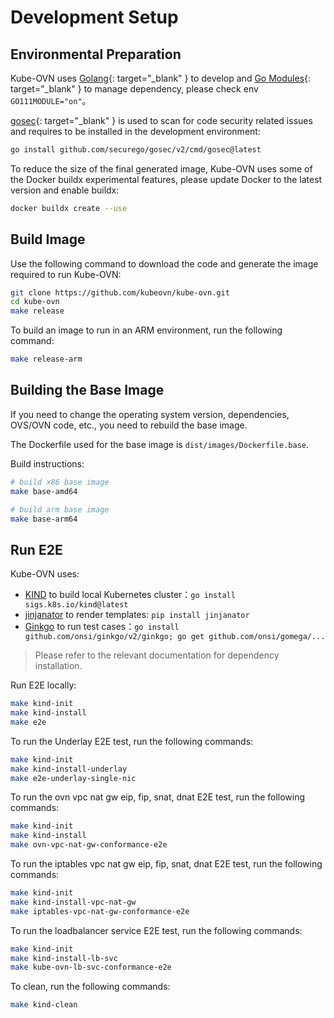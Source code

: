 # Development Setup

## Environmental Preparation

Kube-OVN uses [Golang](https://golang.org/){: target="_blank" } to develop and [Go Modules](https://github.com/golang/go/wiki/Modules){: target="_blank" }
to manage dependency, please check env `GO111MODULE="on"`。

[gosec](https://github.com/securego/gosec){: target="_blank" } is used to scan for code security related issues
and requires to be installed in the development environment:

```bash
go install github.com/securego/gosec/v2/cmd/gosec@latest
```

To reduce the size of the final generated image, Kube-OVN uses some of the Docker buildx experimental features,
please update Docker to the latest version and enable buildx:

```bash
docker buildx create --use
```

## Build Image

Use the following command to download the code and generate the image required to run Kube-OVN:

```bash
git clone https://github.com/kubeovn/kube-ovn.git
cd kube-ovn
make release
```

To build an image to run in an ARM environment, run the following command:

```bash
make release-arm
```

## Building the Base Image

If you need to change the operating system version, dependencies, OVS/OVN code, etc., you need to rebuild the base image.

The Dockerfile used for the base image is `dist/images/Dockerfile.base`.

Build instructions:

```bash
# build x86 base image
make base-amd64

# build arm base image
make base-arm64
```

## Run E2E

Kube-OVN uses:

- [KIND](https://kind.sigs.k8s.io/) to build local Kubernetes cluster：` go install sigs.k8s.io/kind@latest `
- [jinjanator](https://github.com/kpfleming/jinjanator) to render templates: ` pip install jinjanator `
- [Ginkgo](https://onsi.github.io/ginkgo/) to run test cases：` go install github.com/onsi/ginkgo/v2/ginkgo; go get github.com/onsi/gomega/... `

> Please refer to the relevant documentation for dependency installation.

Run E2E locally:

```bash
make kind-init
make kind-install
make e2e
```

To run the Underlay E2E test, run the following commands:

```bash
make kind-init
make kind-install-underlay
make e2e-underlay-single-nic
```

To run the ovn vpc nat gw eip, fip, snat, dnat E2E test, run the following commands:

```bash
make kind-init
make kind-install
make ovn-vpc-nat-gw-conformance-e2e
```

To run the iptables vpc nat gw eip, fip, snat, dnat E2E test, run the following commands:

```bash
make kind-init
make kind-install-vpc-nat-gw
make iptables-vpc-nat-gw-conformance-e2e
```

To run the loadbalancer service E2E test, run the following commands:

```bash
make kind-init
make kind-install-lb-svc
make kube-ovn-lb-svc-conformance-e2e
```

To clean, run the following commands:

```bash
make kind-clean
```
